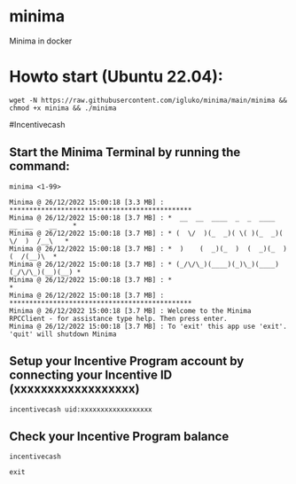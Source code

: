 # minima
Minima in docker

# Howto start (Ubuntu 22.04):

```
wget -N https://raw.githubusercontent.com/igluko/minima/main/minima && chmod +x minima && ./minima
```


#Incentivecash

## Start the Minima Terminal by running the command: 
```
minima <1-99>
```
```
Minima @ 26/12/2022 15:00:18 [3.3 MB] : **********************************************
Minima @ 26/12/2022 15:00:18 [3.7 MB] : *  __  __  ____  _  _  ____  __  __    __    *
Minima @ 26/12/2022 15:00:18 [3.7 MB] : * (  \/  )(_  _)( \( )(_  _)(  \/  )  /__\   *
Minima @ 26/12/2022 15:00:18 [3.7 MB] : *  )    (  _)(_  )  (  _)(_  )    (  /(__)\  *
Minima @ 26/12/2022 15:00:18 [3.7 MB] : * (_/\/\_)(____)(_)\_)(____)(_/\/\_)(__)(__) *
Minima @ 26/12/2022 15:00:18 [3.7 MB] : *                                            *
Minima @ 26/12/2022 15:00:18 [3.7 MB] : **********************************************
Minima @ 26/12/2022 15:00:18 [3.7 MB] : Welcome to the Minima RPCClient - for assistance type help. Then press enter.
Minima @ 26/12/2022 15:00:18 [3.7 MB] : To 'exit' this app use 'exit'. 'quit' will shutdown Minima
```
## Setup your Incentive Program account by connecting your Incentive ID (xxxxxxxxxxxxxxxxxx)
```
incentivecash uid:xxxxxxxxxxxxxxxxxx
```
## Check your Incentive Program balance
```
incentivecash
```

```
exit
```
